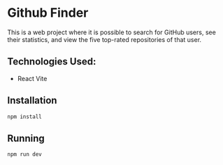 # Github Finder

This is a web project where it is possible to search for GitHub users, see their statistics, and view the five top-rated repositories of that user.

## Technologies Used:

- React Vite

## Installation

```bash
npm install
```

## Running

```bash
npm run dev
```